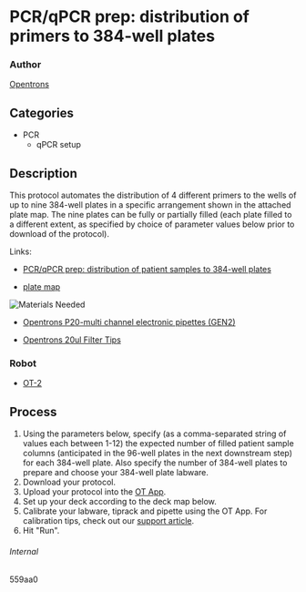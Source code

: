 # PCR/qPCR prep: distribution of primers to 384-well plates

### Author
[Opentrons](https://opentrons.com/)



## Categories
* PCR
     * qPCR setup

## Description
This protocol automates the distribution of 4 different primers to the wells of up to nine 384-well plates in a specific arrangement shown in the attached plate map. The nine plates can be fully or partially filled (each plate filled to a different extent, as specified by choice of parameter values below prior to download of the protocol).

Links:
* [PCR/qPCR prep: distribution of patient samples to 384-well plates](http://protocols.opentrons.com/protocol/165a77)

* [plate map](https://s3.amazonaws.com/pf-upload-01/u-4256/0/2021-03-08/e373l2s/384%20plate%20map.png)

![Materials Needed](https://s3.amazonaws.com/opentrons-protocol-library-website/custom-README-images/001-General+Headings/materials.png)

* [Opentrons P20-multi channel electronic pipettes (GEN2)](https://shop.opentrons.com/collections/ot-2-robot/products/8-channel-electronic-pipette)

* [Opentrons 20ul Filter Tips](https://shop.opentrons.com/collections/opentrons-tips/products/opentrons-20ul-filter-tips)


### Robot
* [OT-2](https://opentrons.com/ot-2)

## Process
1. Using the parameters below, specify (as a comma-separated string of values each
between 1-12) the expected number of filled patient sample columns (anticipated
in the 96-well plates in the next downstream step) for each 384-well plate.
Also specify the number of 384-well plates to prepare and choose your 384-well plate labware.
2. Download your protocol.
3. Upload your protocol into the [OT App](https://opentrons.com/ot-app).
4. Set up your deck according to the deck map below.
5. Calibrate your labware, tiprack and pipette using the OT App. For calibration tips, check out our [support article](https://support.opentrons.com/ot-2/getting-started-software-setup/deck-calibration).
6. Hit "Run".

###### Internal
559aa0
